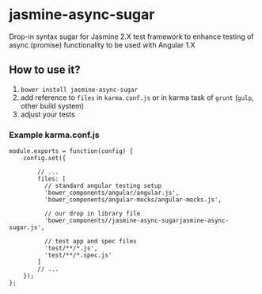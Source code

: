 # jasmine-async-sugar

Drop-in syntax sugar for Jasmine 2.X test framework to enhance testing of async (promise) functionality to be used with Angular 1.X

## How to use it?

1. `bower install jasmine-async-sugar`
2. add reference to `files` in `karma.conf.js` or in karma task of `grunt` (`gulp`, other build system)
3. adjust your tests

### Example karma.conf.js 
```
module.exports = function(config) {
    config.set({

        // ...
        files: [
          // standard angular testing setup
          'bower_components/angular/angular.js',
          'bower_components/angular-mocks/angular-mocks.js',
        
          // our drop in library file
          'bower_components//jasmine-async-sugarjasmine-async-sugar.js',
        
          // test app and spec files
          'test/**/*.js',
          'test/**/*.spec.js'
        ]
        // ...
    });
};
``` 



